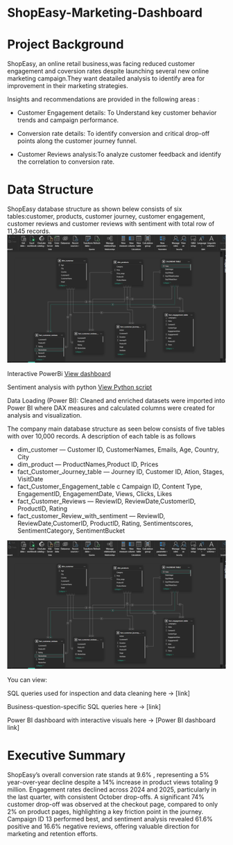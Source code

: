 # ShopEasy-Marketing-Dashboard
# Project Background 
ShopEasy, an online retail business,was facing reduced customer engagement and coversion rates despite launching several new online marketing campaign.They want deatailed analysis to identify area for improvement in their marketing strategies.

Insights and recommendations are provided in the following areas :

- Customer Engagement details: To Understand key customer behavior trends and campaign performance. 

- Conversion rate details: To identify conversion and critical drop-off points along the customer journey funnel.

- Customer Reviews analysis:To analyze customer feedback and identify the  correlation to  conversion rate. 


# Data Structure

ShopEasy database structure as shown belew consists of six tables:customer, products, customer journey, customer engagement, customer reviews and customer reviews with sentiment with total row of 11,345 records. 
![Data Model](https://github.com/ARAFAH-LAWAL102/ShopEasy-Marketing-Dashboard/blob/main/r_data_model.png)


Interactive PowerBi [View dashboard ](https://app.powerbi.com/view?r=eyJrIjoiMTgzOGUwYzAtY2VkZi00NjEwLWIzNzUtZDhiOTU3N2JmMjM3IiwidCI6Ijc5YTVkMDZiLTEzZmItNDdjMy1iYWY0LWQyNGIyMjcwOTg0YyJ9) 

Sentiment analysis with python
[View Python script](https://github.com/ARAFAH-LAWAL102/ShopEasy-Marketing-Dashboard/blob/main/python%20script%20seg%20analysis)

Data Loading (Power BI):
Cleaned and enriched datasets were imported into Power BI where DAX measures and calculated columns were created for analysis and visualization.

The company main database structure as seen below consists of five tables with over 10,000 records. A description of each table is as follows
- dim_customer — Customer ID, CustomerNames, Emails, Age, Country, City
- dim_product — ProductNames,Product ID, Prices
- fact_Customer_Journey_table — Journey ID, Customer ID, Ation, Stages, VisitDate
- fact_Customer_Engagement_table c Campaign ID, Content Type, EngagementID, EngagementDate, Views, Clicks, Likes
- fact_Customer_Reviews — ReviewID, ReviewDate,CustomerID, ProductID, Rating
- fact_customer_Review_with_sentiment — ReviewID, ReviewDate,CustomerID, ProductID, Rating, Sentimentscores, SentimentCategory, SentimentBucket


![Data Model](https://github.com/ARAFAH-LAWAL102/ShopEasy-Marketing-Dashboard/blob/main/r_data_model.png)


You can view:

SQL queries used for inspection and data cleaning here → [link]

Business-question-specific SQL queries here → [link]

Power BI dashboard with interactive visuals here → [Power BI dashboard link]


# Executive Summary
ShopEasy’s overall conversion rate stands at 9.6% , representing a 5% year-over-year decline despite a 14% increase in product views totaling 9 million. Engagement rates declined across 2024 and 2025, particularly in the last quarter, with consistent October drop-offs. A significant 74% customer drop-off was observed at the checkout page, compared to only 2% on product pages, highlighting a key friction point in the journey. Campaign ID 13 performed best, and sentiment analysis revealed 61.6% positive and 16.6% negative reviews, offering valuable direction for marketing and retention efforts.
